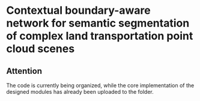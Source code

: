 # Contextual boundary-aware network for semantic segmentation of complex land transportation point cloud scenes
## Attention
The code is currently being organized, while the core implementation of the designed modules has already been uploaded to the folder.
